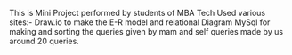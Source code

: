 This is Mini Project performed by  students of MBA Tech 
Used various sites:- Draw.io to make the E-R model and relational Diagram
MySql for making and sorting the queries given by mam and self queries made by us around 20 queries.
